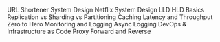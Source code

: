 URL Shortener System Design
Netflix System Design
LLD HLD Basics
Replication vs Sharding vs Partitioning
Caching
Latency and Throughput Zero to Hero
Monitoring and Logging
Async Logging
DevOps & Infrastructure as Code
Proxy Forward and Reverse